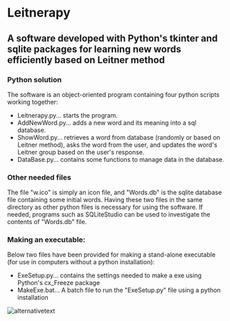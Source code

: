 # Leitnerapy
## A software developed with Python's tkinter and sqlite packages for learning new words efficiently based on Leitner method


### Python solution
The software is an object-oriented program containing four python scripts working together:
- Leitnerapy.py... starts the program.
- AddNewWord.py... adds a new word and its meaning into a sql database.
- ShowWord.py... retrieves a word from database (randomly or based on Leitner method),
 asks the word from the user, and updates the word's Leitner group based on the user's response.
- DataBase.py... contains some functions to manage data in the database.

### Other needed files
The file "w.ico" is simply an icon file, and "Words.db" is the sqlite database file containing some initial words.
Having these two files in the same directory as other python files is necessary for using the software.
If needed, programs such as SQLiteStudio can be used to investigate the contents of "Words.db" file.

### Making an executable:
Below two files have been provided for making a stand-alone executable (for use in computers without a python installation):
- ExeSetup.py... contains the settings needed to make a exe using Python's cx_Freeze package
- MakeExe.bat... A batch file to run the "ExeSetup.py" file using a python installation


![alternativetext](../HelpImages/StartingPage.png)




